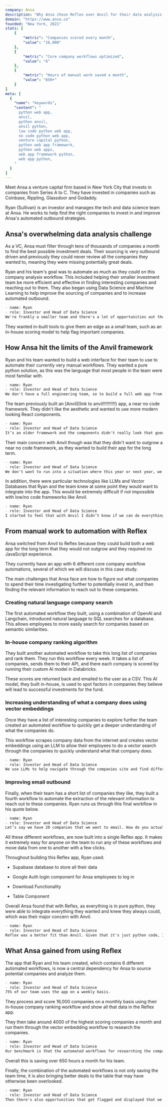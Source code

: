 ```yaml
---
company: Ansa
description: "Why Ansa chose Reflex over Anvil for their data analysis workflow automations"
domain: "https://www.ansa.co"
founded: "New York, 2021"
stats: [
    {
        "metric": "Companies scored every month",
        "value": "16,000"
    },
    {
        "metric": "Core company workflows optimized",
        "value": "6"
    },
    {
        "metric": "Hours of manual work saved a month",
        "value": "650+"
    }
]
meta: [
  {
    "name": "keywords",
    "content": "
      python web app,
      anvil,
      python anvil,
      anvil python,
      low code python web app,
      no code python web app,
      venture capital python,
      python web app framework,
      python web apps,
      web app framework python,
      web app python,
    "
  }
]
---
```



Meet Ansa a venture capital firm based in New York City that invests in companies from Series A to C. They have invested in companies such as Coinbase, Rippling, Glassdoor and Godaddy.

Ryan (Sullivan) is an investor and manages the tech and data science team at Ansa. He works to help find the right companies to invest in and improve Ansa's automated outbound strategies.


## Ansa's overwhelming data analysis challenge

As a VC, Ansa must filter through tens of thousands of companies a month to find the best possible investment deals. Their sourcing is very outbound driven and previously they could never review all the companies they wanted to, meaning they were missing potentially great deals.

Ryan and his team's goal was to automate as much as they could on this company analysis workflow. This included helping their smaller investment team be more efficient and effective in finding interesting companies and reaching out to them. They also began using Data Science and Machine Learning to help improve the sourcing of companies and to increase automated outbound. 

```md quote
- name: Ryan
- role: Investor and Head of Data Science
We're frankly a smaller team and there's a lot of opportunities out there, so we're trying to automate as much as we can on the workflow side to help our smaller team be efficient and cover as many companies as possible, researching them and scaling out our outbound.
```

They wanted in-built tools to give them an edge as a small team, such as an in-house scoring model to help flag important companies.


## How Ansa hit the limits of the Anvil framework

Ryan and his team wanted to build a web interface for their team to use to automate their currently very manual workflows. They wanted a pure python solution, as this was the language that most people in the team were most familiar with. 

```md quote
- name: Ryan
- role: Investor and Head of Data Science
We don't have a full engineering team, so to build a full web app from scratch seemed like a lot for me to do. In addition, we don't have experience on the JavaScript side.
```

The team previously built an [Anvil](link to anvil!!!!!!!!!!) app, a near no code framework. They didn't like the aesthetic and wanted to use more modern looking React components.

```md quote
- name: Ryan
- role: Investor and Head of Data Science
It’s an older framework and the components didn't really look that good. We wanted to use react components and just make it look a little bit more modern.
```

Their main concern with Anvil though was that they didn't want to outgrow a near no code framework, as they wanted to build their app for the long term.


```md quote
- name: Ryan
- role: Investor and Head of Data Science
We don't want to run into a situation where this year or next year, we want to add more functionality that Anvil doesn't have and we're not able to integrate it. We know we're building this for the long term and we want to have flexibility and not outgrow it.
```

In addition, there were particular technologies like LLMs and Vector Databases that Ryan and the team knew at some point they would want to integrate into the app. This would be extremely difficult if not impossible with low/no code frameworks like Anvil.


```md quote
- name: Ryan
- role: Investor and Head of Data Science
I started to feel that with Anvil I didn’t know if we can do everything. If they don't have a component for it, I wouldn’t know how to integrate it. For example some of the newer stuff we do with vector databases and embeddings or LLMs would be harder to do in Anvil as we would be stuck with the integration that Anvil have.
```


## From manual work to automation with Reflex

Ansa switched from Anvil to Reflex because they could build both a web app for the long term that they would not outgrow and they required no JavaScript experience.

They currently have an app with 6 different core company workflow automations, several of which we will discuss in this case study. 

The main challenges that Ansa face are how to figure out what companies to spend their time investigating further to potentially invest in, and then finding the relevant information to reach out to these companies.


### Creating natural language company search 

The first automated workflow they built, using a combination of OpenAI and Langchain, introduced natural language to SQL searches for a database. This allows employees to more easily search for companies based on semantic similarities. 


### In-house company ranking algorithm 

They built another automated workflow to take this long list of companies and rank them. They run this workflow every week. It takes a list of companies, sends them to their API, and there each company is scored by running their custom AI model in Databricks. 

These scores are returned back and emailed to the user as a CSV. This AI model, they built in-house, is used to spot factors in companies they believe will lead to successful investments for the fund. 


### Increasing understanding of what a company does using vector embeddings

Once they have a list of interesting companies to explore further the team created an automated workflow to quickly get a deeper understanding of what the companies do. 

This workflow scrapes company data from the internet and creates vector embeddings using an LLM to allow their employees to do a vector search through the companies to quickly understand what that company does. 


```md quote
- name: Ryan
- role: Investor and Head of Data Science
We use LLMs to help navigate through the companies site and find different details. For example the customer page for one website, may be different from another. The LLM then summarizes all that data and creates embeddings on them and then we use that for the searches. The LLMs help us normalize across different companies, even if pages are named differently, so we can easily search through all of them and figure out what the company does.
```


### Improving email outbound 

Finally, when their team has a short list of companies they like, they built a fourth workflow to automate the extraction of the relevant information to reach out to these companies. Ryan runs us through this final workflow in his quote below.


```md quote
- name: Ryan
- role: Investor and Head of Data Science
Let’s say we have 20 companies that we want to email. How do you actually reach out and email those companies? We launch a script, that runs through a Reflex background event, that'll go through each company, check the CRM ownership, it'll tag it, fill out relevant fields and find the best person to reach out to. A lot of times, especially with early stage companies, it's not always clear who the founder or CEO is or what their email is. So this workflow will find their email, test all that, and then it will go to our email engagement and tracking tool and add it there and make sure everything is relevant. Before we would do this all manually. Now with this new workflow built in Reflex it is as easy as click and it’s done.
```


All these different workflows, are now built into a single Reflex app. It makes it extremely easy for anyone on the team to run any of these workflows and move data from one to another with a few clicks.

Throughout building this Reflex app, Ryan used:

- Supabase database to store all their data

- Google Auth login component for Ansa employees to log in

- Download Functionality 

- Table Component


Overall Ansa found that with Reflex, as everything is in pure python, they were able to integrate everything they wanted and knew they always could, which was their major concern with Anvil.


```md quote
- name: Ryan
- role: Investor and Head of Data Science
Reflex was a better fit than Anvil. Given that it's just python code, I'm always comfortable that we'll be able use different tools and to figure out how to make it work with Reflex versus being stuck with the integrations that Anvil have.
```


## What Ansa gained from using Reflex

The app that Ryan and his team created, which contains 6 different automated workflows, is now a central dependency for Ansa to source potential companies and analyze them.

```md quote
- name: Ryan
- role: Investor and Head of Data Science
75% of our team uses the app on a weekly basis.
```

They process and score 16,000 companies on a monthly basis using their in-house company ranking workflow and show all that data in the Reflex app.

They then take around 4000 of the highest scoring companies a month and run them through the vector embedding workflow to research the companies.

```md quote
- name: Ryan
- role: Investor and Head of Data Science
Our benchmark is that the automated workflows for researching the company and adding it into the outreach cadence saves 10 minutes per company versus doing it manually.
```

Overall this is saving over 650 hours a month for his team.

Finally, the combination of the automated workflows is not only saving the team time, it is also bringing better deals to the table that may have otherwise been overlooked.

```md quote
- name: Ryan
- role: Investor and Head of Data Science
Then there's also opportunities that get flagged and displayed that we probably otherwise would have missed.
```

